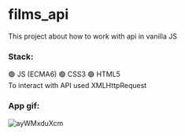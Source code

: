 # films_api
This project about how to work with api in vanilla JS        
### Stack:    
:green_circle: JS (ECMA6)
:green_circle: CSS3
:green_circle: HTML5     
To interact with API used XMLHttpRequest   
### App gif:    
![ayWMxduXcm](https://user-images.githubusercontent.com/86303341/139121728-a4b4a902-fff0-4ce7-ac7b-0b68e19d5a24.gif)
